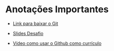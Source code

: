# Anotações Importantes



- [Link para baixar o Git](https://git-scm.com/downloads)

- [Slides Desafio](https://drive.google.com/file/d/1IZu0qohv1JOmxjEra1lknDiiStU68bl4/view)

- [Vídeo como usar o Github como currículo](https://www.youtube.com/watch?v=WfD_S2Vi4qI&t=1304s)

  

